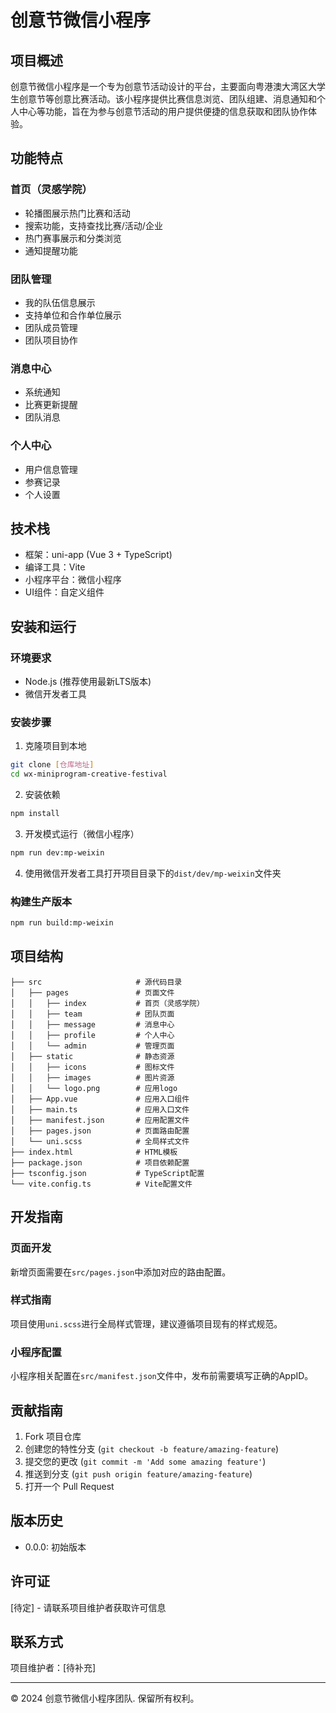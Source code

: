 # 创意节微信小程序

## 项目概述

创意节微信小程序是一个专为创意节活动设计的平台，主要面向粤港澳大湾区大学生创意节等创意比赛活动。该小程序提供比赛信息浏览、团队组建、消息通知和个人中心等功能，旨在为参与创意节活动的用户提供便捷的信息获取和团队协作体验。

## 功能特点

### 首页（灵感学院）
- 轮播图展示热门比赛和活动
- 搜索功能，支持查找比赛/活动/企业
- 热门赛事展示和分类浏览
- 通知提醒功能

### 团队管理
- 我的队伍信息展示
- 支持单位和合作单位展示
- 团队成员管理
- 团队项目协作

### 消息中心
- 系统通知
- 比赛更新提醒
- 团队消息

### 个人中心
- 用户信息管理
- 参赛记录
- 个人设置

## 技术栈

- 框架：uni-app (Vue 3 + TypeScript)
- 编译工具：Vite
- 小程序平台：微信小程序
- UI组件：自定义组件

## 安装和运行

### 环境要求
- Node.js (推荐使用最新LTS版本)
- 微信开发者工具

### 安装步骤

1. 克隆项目到本地
```bash
git clone [仓库地址]
cd wx-miniprogram-creative-festival
```

2. 安装依赖
```bash
npm install
```

3. 开发模式运行（微信小程序）
```bash
npm run dev:mp-weixin
```

4. 使用微信开发者工具打开项目目录下的`dist/dev/mp-weixin`文件夹

### 构建生产版本
```bash
npm run build:mp-weixin
```

## 项目结构

```
├── src                     # 源代码目录
│   ├── pages               # 页面文件
│   │   ├── index           # 首页（灵感学院）
│   │   ├── team            # 团队页面
│   │   ├── message         # 消息中心
│   │   ├── profile         # 个人中心
│   │   └── admin           # 管理页面
│   ├── static              # 静态资源
│   │   ├── icons           # 图标文件
│   │   ├── images          # 图片资源
│   │   └── logo.png        # 应用logo
│   ├── App.vue             # 应用入口组件
│   ├── main.ts             # 应用入口文件
│   ├── manifest.json       # 应用配置文件
│   ├── pages.json          # 页面路由配置
│   └── uni.scss            # 全局样式文件
├── index.html              # HTML模板
├── package.json            # 项目依赖配置
├── tsconfig.json           # TypeScript配置
└── vite.config.ts          # Vite配置文件
```

## 开发指南

### 页面开发
新增页面需要在`src/pages.json`中添加对应的路由配置。

### 样式指南
项目使用`uni.scss`进行全局样式管理，建议遵循项目现有的样式规范。

### 小程序配置
小程序相关配置在`src/manifest.json`文件中，发布前需要填写正确的AppID。

## 贡献指南

1. Fork 项目仓库
2. 创建您的特性分支 (`git checkout -b feature/amazing-feature`)
3. 提交您的更改 (`git commit -m 'Add some amazing feature'`)
4. 推送到分支 (`git push origin feature/amazing-feature`)
5. 打开一个 Pull Request

## 版本历史

- 0.0.0: 初始版本

## 许可证

[待定] - 请联系项目维护者获取许可信息

## 联系方式

项目维护者：[待补充]

---

© 2024 创意节微信小程序团队. 保留所有权利。